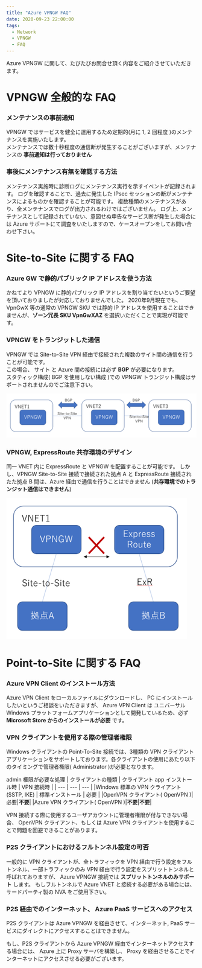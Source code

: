 ```yaml
---
title: "Azure VPNGW FAQ"
date: 2020-09-23 22:00:00
tags:
  - Network
  - VPNGW
  - FAQ
---
```


Azure VPNGW に関して、たびたびお問合せ頂く内容をご紹介させていただきます。

# VPNGW 全般的な FAQ
### メンテナンスの事前通知
VPNGW ではサービスを健全に運用するため定期的(月に 1, 2 回程度 )のメンテナンスを実施いたします。  
メンテナンスでは数十秒程度の通信断が発生することがございますが、メンテナンスの __事前通知は行っておりません__

### 事後にメンテナンス有無を確認する方法
メンテナンス実施時に診断ログにメンテナンス実行を示すイベントが記録されます。
ログを確認することで、過去に発生した IPsec セッションの断がメンテナンスによるものかを確認することが可能です。
複数種類のメンテナンスがあり、全メンテナンスでログが出力されるわけではございません。
ログ上、メンテナンスとして記録されていない、意図せぬ申告なサービス断が発生した場合には Azure サポートにて調査をいたしますので、ケースオープンをしてお問い合わせ下さい。


# Site-to-Site に関する FAQ
### Azure GW で静的パブリック IP アドレスを使う方法
かねてより VPNGW に静的パブリック IP アドレスを割り当てたいというご要望を頂いておりましたが対応しておりませんでした。
2020年9月現在でも、VpnGwX 等の通常の VPNGW SKU では静的 IP アドレスを使用することはできませんが、__ゾーン冗長 SKU VpnGwXAZ__ を選択いただくことで実現が可能です。

### VPNGW をトランジットした通信
VPNGW では Site-to-Site VPN 経由で接続された複数のサイト間の通信を行うことが可能です。  
この場合、 サイト と Azure 間の接続には必ず __BGP__ が必要になります。  
スタティック構成( BGP を使用しない構成 )での VPNGW トランジット構成はサポートされませんのでご注意下さい。

<img width="640" alt="vpn-transit" src="./vpngw-img/vpngw-transit.png">

### VPNGW, ExpressRoute 共存環境のデザイン
同一 VNET 内に ExpressRoute と VPNGW を配置することが可能です。
しかし、VPNGW Site-to-Site 接続で接続された拠点 A と ExpressRoute 接続されたた拠点 B 間は、Azure 経由で通信を行うことはできません (__共存環境でのトランジット通信はできません__)

<img width="480" alt="co-exist-er-vpn" src="./vpngw-img/vpngw-er-coexist.png">

# Point-to-Site に関する FAQ
### Azure VPN Client のインストール方法
Azure VPN Client をローカルファイルにダウンロードし、 PC にインストールしたいというご相談をいただきますが、 Azure VPN Client は ユニバーサル Windows プラットフォームアプリケーションとして開発しているため、必ず __Microsoft Store からのインストールが必要__ です。

### VPN クライアントを使用する際の管理者権限
Windows クライアントの Point-To-Site 接続では、3種類の VPN クライアント アプリケーションをサポートしております。各クライアントの使用にあたり以下のタイミングで管理者権限( Administrator )が必要となります。

admin 権限が必要な処理
| クライアントの種類 | クライアント app インストール時 | VPN 接続時 |
| --- | --- | --- | 
|Windows 標準の VPN クライアント (SSTP, IKE) | 標準インストール | 必要 |
|OpenVPN クライアント( OpenVPN )|必要|__不要__|
|Azure VPN クライアント( OpenVPN )|__不要__|__不要__|

VPN 接続する際に使用するユーザアカウントに管理者権限が付与できない場合、 OpenVPN クライアント、もしくは Azure VPN クライアントを使用することで問題を回避できることがあります。

### P2S クライアントにおけるフルトンネル設定の可否
一般的に VPN クライアントが、全トラフィックを VPN 経由で行う設定をフルトンネル、一部トラフィックのみ VPN 経由で行う設定をスプリットトンネルと呼ばれておりますが、 Azure VPNGW 接続では __スプリットトンネルのみサポート__ します。
もしフルトンネルで Azure VNET と接続する必要がある場合には、サードパーティ製の NVA をご使用下さい。

### P2S 経由でのインターネット、 Azure PaaS サービスへのアクセス
P2S クライアントは Azure VPNGW を経由させて、インターネット, PaaS サービスにダイレクトにアクセスすることはできません。  
  
もし、P2S クライアントから Azure VPNGW 経由でインターネットアクセスする場合には、 Azure 上に Proxy サーバを構築し、 Proxy を経由させることでインターネットにアクセスさせる必要がございます。